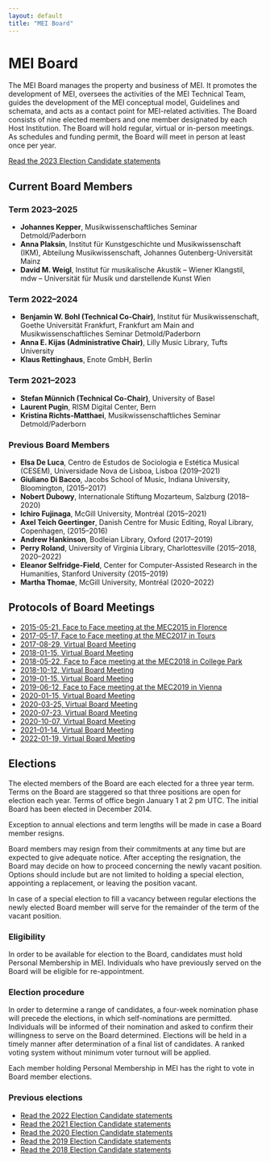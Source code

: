 ```yaml
---
layout: default
title: "MEI Board"
---
```

# MEI Board

The MEI Board manages the property and business of MEI. It promotes the development of MEI, oversees the activities of the MEI Technical Team, guides the development of the MEI conceptual model, Guidelines and schemata, and acts as a contact point for MEI-related activities. The Board consists of nine elected members and one member designated by each Host Institution. The Board will hold regular, virtual or in-person meetings. As schedules and funding permit, the Board will meet in person at least once per year.

[Read the 2023 Election Candidate statements](/community/mei-board/elections/2023/candidates)

## Current Board Members

### Term 2023–2025

* **Johannes Kepper**, Musikwissenschaftliches Seminar Detmold/Paderborn
* **Anna Plaksin**, Institut für Kunstgeschichte und Musikwissenschaft (IKM), Abteilung Musikwissenschaft, Johannes Gutenberg-Universität Mainz
* **David M. Weigl**, Institut für musikalische Akustik – Wiener Klangstil, mdw – Universität für Musik und darstellende Kunst Wien

### Term 2022–2024

* **Benjamin W. Bohl (Technical Co-Chair)**, Institut für Musikwissenschaft, Goethe Universität Frankfurt, Frankfurt am Main and Musikwissenschaftliches Seminar Detmold/Paderborn
* **Anna E. Kijas (Administrative Chair)**, Lilly Music Library, Tufts University
* **Klaus Rettinghaus**, Enote GmbH, Berlin

### Term 2021–2023

* **Stefan Münnich (Technical Co-Chair)**, University of Basel
* **Laurent Pugin**, RISM Digital Center, Bern
* **Kristina Richts-Matthaei**, Musikwissenschaftliches Seminar Detmold/Paderborn

### Previous Board Members

* **Elsa De Luca**, Centro de Estudos de Sociologia e Estética Musical (CESEM), Universidade Nova de Lisboa, Lisboa (2019–2021)
* **Giuliano Di Bacco**, Jacobs School of Music, Indiana University, Bloomington, (2015–2017)
* **Nobert Dubowy**, Internationale Stiftung Mozarteum, Salzburg (2018–2020)
* **Ichiro Fujinaga**, McGill University, Montréal (2015–2021)
* **Axel Teich Geertinger**, Danish Centre for Music Editing, Royal Library, Copenhagen, (2015–2016)
* **Andrew Hankinson**, Bodleian Library, Oxford (2017–2019)
* **Perry Roland**, University of Virginia Library, Charlottesville (2015–2018, 2020–2022)
* **Eleanor Selfridge-Field**, Center for Computer-Assisted Research in the Humanities, Stanford University (2015–2019)
* **Martha Thomae**, McGill University, Montréal (2020–2022)

## Protocols of Board Meetings

* [2015-05-21, Face to Face meeting at the MEC2015 in Florence](mei-board/protocols/2015-05-21_Face-to-Face-Meeting-MEC2015-Florence.md)
* [2017-05-17, Face to Face meeting at the MEC2017 in Tours](mei-board/protocols/2017-05-17_Face-to-Face-Meeting-MEC2017-Tours.md)
* [2017-08-29, Virtual Board Meeting](mei-board/protocols/2017-08-29_Virtual-Board-Meeting.md)
* [2018-01-15, Virtual Board Meeting](mei-board/protocols/2018-01-15_Virtual-Board-Meeting.md)
* [2018-05-22, Face to Face meeting at the MEC2018 in College Park](mei-board/protocols/2018-05-22_Face-to-Face-Meeting-MEC2018-College-Park.md)
* [2018-10-12, Virtual Board Meeting](mei-board/protocols/2018-10-12_Virtual-Board-Meeting.md)
* [2019-01-15, Virtual Board Meeting](mei-board/protocols/2019-01-15_Virtual-Board-Meeting.md)
* [2019-06-12, Face to Face meeting at the MEC2019 in Vienna](mei-board/protocols/2019-06-01_Face-to-Face-Meeting-MEC2019-Vienna.md)
* [2020-01-15, Virtual Board Meeting](mei-board/protocols/2020-01-15_Virtual-Board-Meeting.md)
* [2020-03-25, Virtual Board Meeting](mei-board/protocols/2020-03-25_Virtual-Board-Meeting.md)
* [2020-07-23, Virtual Board Meeting](mei-board/protocols/2020-07-23_Virtual-Board-Meeting.md)
* [2020-10-07, Virtual Board Meeting](mei-board/protocols/2020-10-07_Virtual-Board-Meeting.md)
* [2021-01-14, Virtual Board Meeting](mei-board/protocols/2021-01-14_Virtual-Board-Meeting.md)
* [2022-01-19, Virtual Board Meeting](mei-board/protocols/2022-01-19_Virtual-Board-Meeting.md)

## Elections

The elected members of the Board are each elected for a three year term. Terms on the Board are staggered so that three positions are open for election each year. Terms of office begin January 1 at 2 pm UTC. The initial Board has been elected in December 2014.

Exception to annual elections and term lengths will be made in case a Board member resigns.

Board members may resign from their commitments at any time but are expected to give adequate notice. After accepting the resignation, the Board may decide on how to proceed concerning the newly vacant position. Options should include but are not limited to holding a special election, appointing a replacement, or leaving the position vacant.

In case of a special election to fill a vacancy between regular elections the newly elected Board member will serve for the remainder of the term of the vacant position.

### Eligibility

In order to be available for election to the Board, candidates must hold Personal Membership in MEI. Individuals who have previously served on the Board will be eligible for re-appointment.

### Election procedure

In order to determine a range of candidates, a four-week nomination phase will precede the elections, in which self-nominations are permitted. Individuals will be informed of their nomination and asked to confirm their willingness to serve on the Board determined. Elections will be held in a timely manner after determination of a final list of candidates. A ranked voting system without minimum voter turnout will be applied.

Each member holding Personal Membership in MEI has the right to vote in Board member elections.

### Previous elections

* [Read the 2022 Election Candidate statements](/community/mei-board/elections/2022/candidates)
* [Read the 2021 Election Candidate statements](/community/mei-board/elections/2021/candidates)
* [Read the 2020 Election Candidate statements](/community/mei-board/elections/2020/candidates)
* [Read the 2019 Election Candidate statements](/community/mei-board/elections/2019/candidates)
* [Read the 2018 Election Candidate statements](/community/mei-board/elections/2018/candidates)
